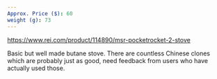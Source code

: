 ```yaml
---
Approx. Price ($): 60
weight (g): 73
---
```

https://www.rei.com/product/114890/msr-pocketrocket-2-stove

Basic but well made butane stove. There are countless Chinese clones which are probably just as good, need feedback from users who have actually used those.